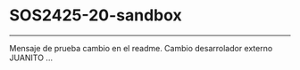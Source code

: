 # SOS2425-20-sandbox
-------
Mensaje de prueba cambio en el readme.
Cambio desarrolador externo JUANITO ...
